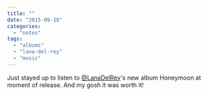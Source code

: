 ```yaml
---
title: ""
date: "2015-09-18"
categories: 
  - "notes"
tags: 
  - "albums"
  - "lana-del-rey"
  - "music"
---
```


Just stayed up to listen to [@LanaDelRey](https://twitter.com/LanaDelRey)'s new album Honeymoon at moment of release. And my gosh it was worth it!
